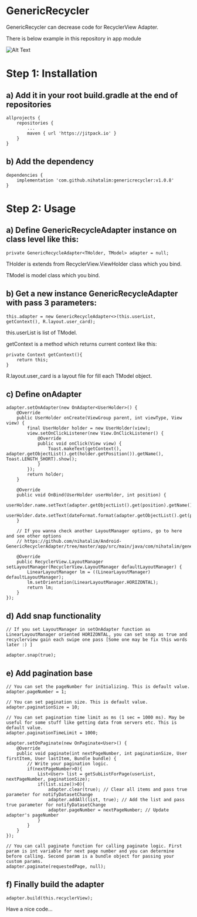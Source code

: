 # GenericRecycler

GenericRecycler can decrease code for RecyclerView Adapter.

There is below example in this repository in app module

![Alt Text](https://github.com/nihatalim/DragList/raw/master/GenericRecyclerWithDragListExample.gif)

# Step 1: Installation

## a) Add it in your root build.gradle at the end of repositories

```
allprojects {
    repositories {
        ...
        maven { url 'https://jitpack.io' }
    }
}
```

## b) Add the dependency

```
dependencies {
    implementation 'com.github.nihatalim:genericrecycler:v1.0.8'
}
```

# Step 2: Usage

## a) Define GenericRecycleAdapter instance on class level like this:

```
private GenericRecycleAdapter<THolder, TModel> adapter = null;
```

THolder is extends from RecyclerView.ViewHolder class which you bind.

TModel is model class which you bind.

## b) Get a new instance GenericRecycleAdapter with pass 3 parameters:

```
this.adapter = new GenericRecycleAdapter<>(this.userList, getContext(), R.layout.user_card);
```

this.userList is list of TModel.

getContext is a method which returns current context like this:

```
private Context getContext(){
    return this;
}
```

R.layout.user_card is a layout file for fill each TModel object. 

## c) Define onAdapter

```
adapter.setOnAdapter(new OnAdapter<UserHolder>() {
    @Override
    public UserHolder onCreate(ViewGroup parent, int viewType, View view) {
        final UserHolder holder = new UserHolder(view);
        view.setOnClickListener(new View.OnClickListener() {
            @Override
            public void onClick(View view) {
                Toast.makeText(getContext(), adapter.getObjectList().get(holder.getPosition()).getName(), Toast.LENGTH_SHORT).show();
            }
        });
        return holder;
    }

    @Override
    public void OnBind(UserHolder userHolder, int position) {
        userHolder.name.setText(adapter.getObjectList().get(position).getName());
        userHolder.date.setText(dateFormat.format(adapter.getObjectList().get(position).getDate()));
    }

    // If you wanna check another LayoutManager options, go to here and see other options
    // https://github.com/nihatalim/Android-GenericRecyclerAdapter/tree/master/app/src/main/java/com/nihatalim/genericrecycler/activities
        
    @Override
    public RecyclerView.LayoutManager setLayoutManager(RecyclerView.LayoutManager defaultLayoutManager) {
        LinearLayoutManager lm = ((LinearLayoutManager) defaultLayoutManager);
        lm.setOrientation(LinearLayoutManager.HORIZONTAL);
        return lm;
    }
});

```

## d) Add snap functionality 

```
// If you set LayoutManager in setOnAdapter function as LinearLayoutManager oriented HORIZONTAL, you can set snap as true and recyclerview gain each swipe one pass [Some one may be fix this words later :) ]

adapter.snap(true);
```

## e) Add pagination base

```
// You can set the pageNumber for initializing. This is default value.
adapter.pageNumber = 1;

// You can set pagination size. This is default value.
adapter.paginationSize = 10;

// You can set pagination time limit as ms (1 sec = 1000 ms). May be useful for some stuff like getting data from servers etc. This is default value.
adapter.paginationTimeLimit = 1000;

adapter.setOnPaginate(new OnPaginate<User>() {
    @Override
    public void paginate(int nextPageNumber, int paginationSize, User firstItem, User lastItem, Bundle bundle) {
        // Write your pagination logic.
        if(nextPageNumber>0){
            List<User> list = getSubListForPage(userList, nextPageNumber, paginationSize);
            if(list.size()>0){
                adapter.clear(true); // Clear all items and pass true parameter for notifyDatasetChange
                adapter.addAll(list, true); // Add the list and pass true parameter for notifyDatasetChange
                adapter.pageNumber = nextPageNumber; // Update adapter's pageNumber
            }
        }
    }
});

// You can call paginate function for calling paginate logic. First param is int variable for next page number and you can determine before calling. Second param is a bundle object for passing your custom params.
adapter.paginate(requestedPage, null);

```


## f) Finally build the adapter 

```
adapter.build(this.recyclerView);
```

Have a nice code...
